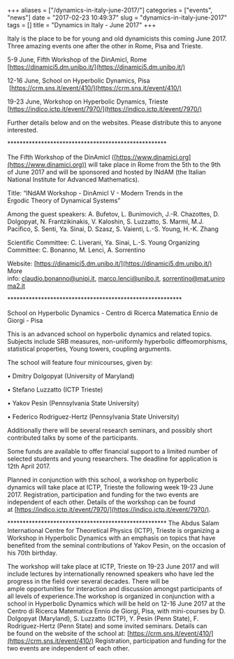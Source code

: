 +++
aliases = ["/dynamics-in-italy-june-2017/"]
categories = ["events", "news"]
date = "2017-02-23 10:49:37"
slug = "dynamics-in-italy-june-2017"
tags = []
title = "Dynamics in Italy - June 2017"
+++

Italy is the place to be for young and old dynamicists this coming June
2017. Three amazing events one after the other in Rome, Pisa and
Trieste.

5-9 June, Fifth Workshop of the DinAmicI, Rome
[https://dinamici5.dm.unibo.it/](https://dinamici5.dm.unibo.it/)

12-16 June, School on Hyperbolic Dynamics, Pisa
 [https://crm.sns.it/event/410/](https://crm.sns.it/event/410/)

19-23 June, Workshop on Hyperbolic Dynamics, Trieste
[https://indico.ictp.it/event/7970/](https://indico.ictp.it/event/7970/)

Further details below and on the websites. Please distribute this to
anyone interested.

\*\*\*\*\*\*\*\*\*\*\*\*\*\*\*\*\*\*\*\*\*\*\*\*\*\*\*\*\*\*\*\*\*\*\*\*\*\*\*\*\*\*\*\*\*\*\*\*\*\*\*\*

The Fifth Workshop of the DinAmicI ([https://www.dinamici.org](https://www.dinamici.org))
will take place in Rome from the 5th to the 9th of June 2017 and will
be sponsored and hosted by INdAM (the Italian National Institute
for Advanced Mathematics).

Title: “INdAM Workshop - DinAmicI V - Modern Trends in the
Ergodic Theory of Dynamical Systems”

Among the guest speakers: A. Bufetov, L. Bunimovich, J.-R. Chazottes, D.
Dolgopyat, N. Frantzikinakis, V. Kaloshin, S. Luzzatto, S. Marmi, M.J.
Pacifico, S. Senti, Ya. Sinai, D. Szasz, S. Vaienti, L.-S. Young,
H.-K. Zhang

Scientific Committee: C. Liverani, Ya. Sinai, L.-S. Young Organizing
Committee: C. Bonanno, M. Lenci, A. Sorrentino

Website: [https://dinamici5.dm.unibo.it/](https://dinamici5.dm.unibo.it/) More
info: [claudio.bonanno@unipi.it](mailto:claudio.bonanno@unipi.it), [marco.lenci@unibo.it](mailto:marco.lenci@unibo.it), [sorrentino@mat.uniroma2.it](mailto:sorrentino@mat.uniroma2.it)

\*\*\*\*\*\*\*\*\*\*\*\*\*\*\*\*\*\*\*\*\*\*\*\*\*\*\*\*\*\*\*\*\*\*\*\*\*\*\*\*\*\*\*\*\*\*\*\*\*\*\*\*\*\*\*\*\*

School on Hyperbolic Dynamics - Centro di Ricerca Matematica Ennio de
Giorgi - Pisa

This is an advanced school on hyperbolic dynamics and related topics.
Subjects include SRB measures, non-uniformly hyperbolic diffeomorphisms,
statistical properties, Young towers, coupling arguments.

The school will feature four minicourses, given by:

• Dmitry Dolgopyat (University of Maryland)

• Stefano Luzzatto (ICTP Trieste)

• Yakov Pesin (Pennsylvania State University)

• Federico Rodriguez-Hertz (Pennsylvania State University)

Additionally there will be several research seminars, and possibly short
contributed talks by some of the participants.

Some funds are available to offer financial support to a limited number
of selected students and young researchers. The deadline for application
is 12th April 2017.

Planned in conjunction with this school, a workshop on hyperbolic
dynamics will take place at ICTP, Trieste the following week 19-23 June
2017. Registration, participation and funding for the two events are
independent of each other. Details of the workshop can be found
at [https://indico.ictp.it/event/7970/](https://indico.ictp.it/event/7970/).

\*\*\*\*\*\*\*\*\*\*\*\*\*\*\*\*\*\*\*\*\*\*\*\*\*\*\*\*\*\*\*\*\*\*\*\*\*\*\*\*\*\*\*\*\*\*\*\*\*\*\*\*
The Abdus Salam International Centre for Theoretical Physics (ICTP),
Trieste is organizing a Workshop in Hyperbolic Dynamics with an emphasis
on topics that have benefited from the seminal contributions of
Yakov Pesin, on the occasion of his 70th birthday.

The workshop will take place at ICTP, Trieste on 19-23 June 2017 and
will include lectures by internationally renowned speakers who have led
the progress in the field over several decades. There will be
ample opportunities for interaction and discussion amongst participants
of all levels of experience.The workshop is organized in conjunction
with a school in Hyperbolic Dynamics which will be held on 12-16
June 2017 at the Centro di Ricerca Matematica Ennio de Giorgi, Pisa,
with mini-courses by D. Dolgopyat (Maryland), S. Luzzatto (ICTP), Y.
Pesin (Penn State), F. Rodriguez-Hertz (Penn State) and some invited
seminars. Details can be found on the website of the school
at: [https://crm.sns.it/event/410/](https://crm.sns.it/event/410/) Registration, participation and
funding for the two events are independent of each other.


